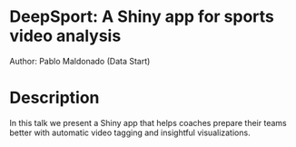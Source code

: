 # DeepSport: A Shiny app for sports video analysis

Author: Pablo Maldonado (Data Start)

# Description

In this talk we present a Shiny app that helps coaches prepare their teams better with automatic video tagging and insightful visualizations. 
